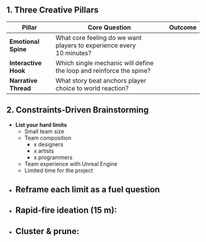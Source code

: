 
## 1. Three Creative Pillars

| Pillar               | Core Question                                                        | Outcome |
| -------------------- | -------------------------------------------------------------------- | ------- |
| **Emotional Spine**  | What core feeling do we want players to experience every 10 minutes? |         |
| **Interactive Hook** | Which single mechanic will define the loop and reinforce the spine?  |         |
| **Narrative Thread** | What story beat anchors player choice to world reaction?             |         |

## 2. Constraints‑Driven Brainstorming

- **List your hard limits**
	- Small team size
	- Team composition
		- x designers
		- x artists
		- x programmers
	- Team experience with Unreal Engine
	- Limited time for the project
- **Reframe each limit as a fuel question**
	-
- **Rapid‑fire ideation (15 m)**:
	-
- **Cluster & prune**:
	-
